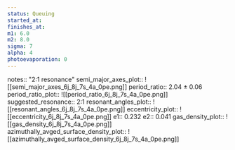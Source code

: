 ```yaml
---
status: Queuing
started_at:
finishes_at:
m1: 6.0
m2: 8.0
sigma: 7
alpha: 4
photoevaporation: 0
---
```


notes:: "2:1 resonance"
semi_major_axes_plot:: ![[semi_major_axes_6j_8j_7s_4a_0pe.png]]
period_ratio:: 2.04 ± 0.06
period_ratio_plot:: ![[period_ratio_6j_8j_7s_4a_0pe.png]]
suggested_resonance:: 2:1
resonant_angles_plot:: ![[resonant_angles_6j_8j_7s_4a_0pe.png]]
eccentricity_plot:: ![[eccentricity_6j_8j_7s_4a_0pe.png]]
e1:: 0.232
e2:: 0.041
gas_density_plot:: ![[gas_density_6j_8j_7s_4a_0pe.png]]
azimuthally_avged_surface_density_plot:: ![[azimuthally_avged_surface_density_6j_8j_7s_4a_0pe.png]]

